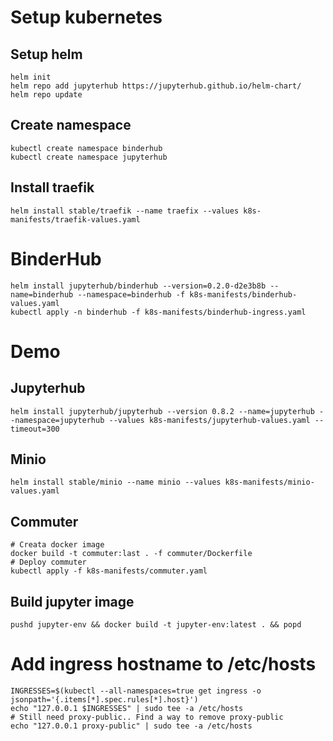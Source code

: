 # Setup kubernetes

## Setup helm

    helm init
    helm repo add jupyterhub https://jupyterhub.github.io/helm-chart/
    helm repo update
    
## Create namespace

    kubectl create namespace binderhub
    kubectl create namespace jupyterhub
    
## Install traefik

    helm install stable/traefik --name traefix --values k8s-manifests/traefik-values.yaml
  
# BinderHub

    helm install jupyterhub/binderhub --version=0.2.0-d2e3b8b --name=binderhub --namespace=binderhub -f k8s-manifests/binderhub-values.yaml
    kubectl apply -n binderhub -f k8s-manifests/binderhub-ingress.yaml

# Demo

## Jupyterhub
   
    helm install jupyterhub/jupyterhub --version 0.8.2 --name=jupyterhub --namespace=jupyterhub --values k8s-manifests/jupyterhub-values.yaml --timeout=300
    
## Minio

    helm install stable/minio --name minio --values k8s-manifests/minio-values.yaml 

## Commuter

    # Creata docker image
    docker build -t commuter:last . -f commuter/Dockerfile
    # Deploy commuter
    kubectl apply -f k8s-manifests/commuter.yaml

## Build jupyter image

    pushd jupyter-env && docker build -t jupyter-env:latest . && popd
    
# Add ingress hostname to /etc/hosts

    INGRESSES=$(kubectl --all-namespaces=true get ingress -o jsonpath='{.items[*].spec.rules[*].host}')
    echo "127.0.0.1 $INGRESSES" | sudo tee -a /etc/hosts
    # Still need proxy-public.. Find a way to remove proxy-public
    echo "127.0.0.1 proxy-public" | sudo tee -a /etc/hosts


